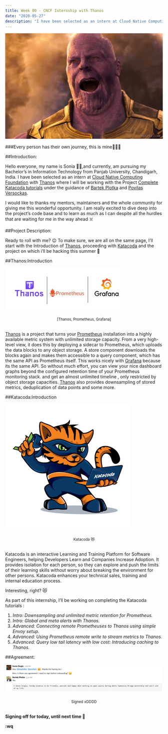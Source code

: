 ```yaml
---
title: Week 00 - CNCF Internship with Thanos
date: "2020-05-27"
description: "I have been selected as an intern at Cloud Native Computing Foundation with Thanos where I will be working with the Project Complete Katacoda tutorials under the guidance of Bartek Plotka and Povilas Versockas."
---
```


![](./thanos.gif)

###Every person has their own journey, this is mine👩🏻‍💻

##Introduction:

Hello everyone, my name is Sonia 👱‍♀️,and currently, am pursuing my Bachelor’s in Information Technology from Panjab University, Chandigarh, India. I have been selected as an intern at [Cloud Native Computing Foundation](https://www.cncf.io/) with [Thanos](https://people.communitybridge.org/project/f51284ab-f652-47b1-9819-cd4135e75c00) where I will be working with the Project [Complete Katacoda tutorials](https://github.com/thanos-io/thanos/issues/2041) under the guidance of [Bartek Plotka](https://www.bwplotka.dev/) and [Povilas Versockas](https://povilasv.me/).

I would like to thanks my mentors, maintainers and the whole community for giving me this wonderful opportunity. I am really excited to dive deep into the project’s code base and to learn as much as I can despite all the hurdles that are waiting for me in the way ahead ☠️

##Project Description:

Ready to roll with me? 😉 To make sure, we are all on the same page, I’ll start with the Introduction of [Thanos](https://github.com/thanos-io/thanos), proceeding with [Katacoda](https://www.katacoda.com/) and the project on which i’ll be hacking this summer 🧐

##Thanos:Introduction

![Thanos Project](./triplets.png)
<center><sub>[Thanos, Prometheus, Grafana]</sub></center><br/>

[Thanos](https://github.com/thanos-io/thanos) is a project that turns your [Prometheus](https://prometheus.io/docs/prometheus/latest/installation/) installation into a highly available metric system with unlimited storage capacity. From a very high-level view, it does this by deploying a sidecar to Prometheus, which uploads the data blocks to any object storage. A store component downloads the blocks again and makes them accessible to a query component, which has the same API as Prometheus itself. This works nicely with [Grafana](https://grafana.com/) because its the same API. So without much effort, you can view your nice dashboard graphs beyond the configured retention time of your Prometheus monitoring stack. and get an almost unlimited timeline , only restricted by object storage capacities. [Thanos](https://github.com/thanos-io/thanos) also provides downsampling of stored metrics, deduplication of data points and some more.

##Katacoda:Introduction

![Thanos Project](./katacoda.png)
<center><sub>Katacoda 😻</sub></center><br/>

Katacoda is an interactive Learning and Training Platform for Software Engineers, helping Developers Learn and Companies Increase Adoption. It provides isolation for each person, so they can explore and push the limits of their learning skills without worry about breaking the environment for other persons. Katacoda enhances your technical sales, training and internal education process.

Interesting, right? 😻

As part of this internship, I’ll be working on completing the Katacoda tutorials :

1. <i>Intro: Downsampling and unlimited metric retention for Prometheus.</i>
2. <i>Intro: Global and meta alerts with Thanos.</i>
3. <i>Advanced: Connecting remote Prometheuses to Thanos using simple Envoy setup.</i>
4. <i>Advanced: Using Prometheus remote write to stream metrics to Thanos.</i>
5. <i>Advanced: Query low tail latency with low cost: Introducing caching to Thanos.</i>

##Agreement:

![Thanos Project](./sign.png)
<center><sub>Signed xDDDD</sub></center><br/>

**Signing off for today, until next time 👻**

**:wq**